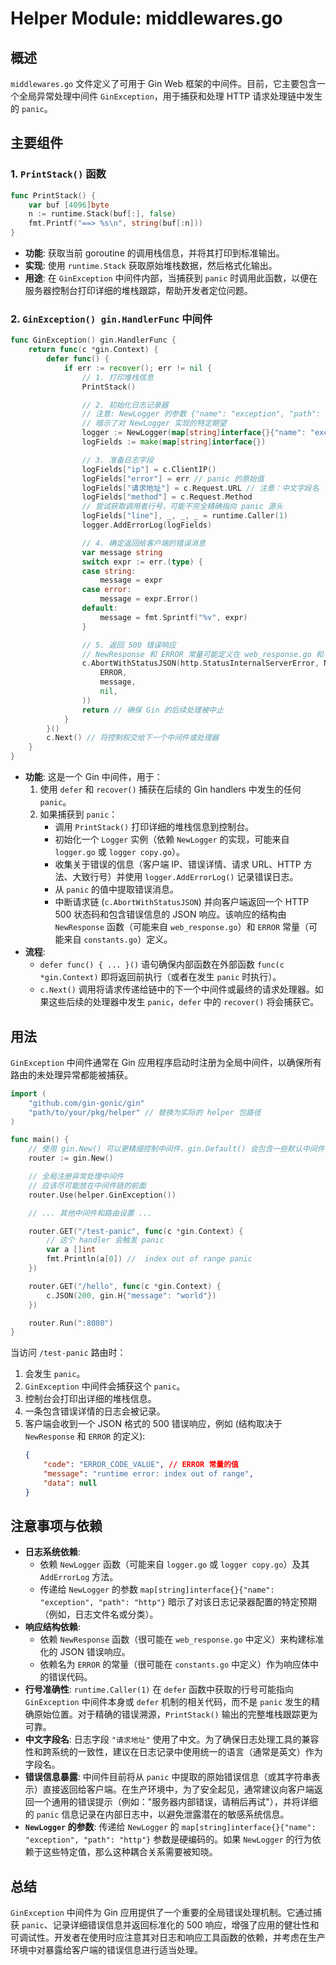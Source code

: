 # Helper Module: middlewares.go

## 概述

`middlewares.go` 文件定义了可用于 Gin Web 框架的中间件。目前，它主要包含一个全局异常处理中间件 `GinException`，用于捕获和处理 HTTP 请求处理链中发生的 `panic`。

## 主要组件

### 1. `PrintStack()` 函数

```go
func PrintStack() {
    var buf [4096]byte
    n := runtime.Stack(buf[:], false)
    fmt.Printf("==> %s\n", string(buf[:n]))
}
```

*   **功能**: 获取当前 goroutine 的调用栈信息，并将其打印到标准输出。
*   **实现**: 使用 `runtime.Stack` 获取原始堆栈数据，然后格式化输出。
*   **用途**: 在 `GinException` 中间件内部，当捕获到 `panic` 时调用此函数，以便在服务器控制台打印详细的堆栈跟踪，帮助开发者定位问题。

### 2. `GinException() gin.HandlerFunc` 中间件

```go
func GinException() gin.HandlerFunc {
    return func(c *gin.Context) {
        defer func() {
            if err := recover(); err != nil {
                // 1. 打印堆栈信息
                PrintStack()

                // 2. 初始化日志记录器
                // 注意: NewLogger 的参数 {"name": "exception", "path": "http"}
                // 暗示了对 NewLogger 实现的特定期望
                logger := NewLogger(map[string]interface{}{"name": "exception", "path": "http"})
                logFields := make(map[string]interface{})

                // 3. 准备日志字段
                logFields["ip"] = c.ClientIP()
                logFields["error"] = err // panic 的原始值
                logFields["请求地址"] = c.Request.URL // 注意：中文字段名
                logFields["method"] = c.Request.Method
                // 尝试获取调用者行号，可能不完全精确指向 panic 源头
                logFields["line"], _, _, _ = runtime.Caller(1)
                logger.AddErrorLog(logFields)

                // 4. 确定返回给客户端的错误消息
                var message string
                switch expr := err.(type) {
                case string:
                    message = expr
                case error:
                    message = expr.Error()
                default:
                    message = fmt.Sprintf("%v", expr)
                }

                // 5. 返回 500 错误响应
                // NewResponse 和 ERROR 常量可能定义在 web_response.go 和 constants.go
                c.AbortWithStatusJSON(http.StatusInternalServerError, NewResponse(
                    ERROR,
                    message,
                    nil,
                ))
                return // 确保 Gin 的后续处理被中止
            }
        }()
        c.Next() // 将控制权交给下一个中间件或处理器
    }
}
```

*   **功能**: 这是一个 Gin 中间件，用于：
    1.  使用 `defer` 和 `recover()` 捕获在后续的 Gin handlers 中发生的任何 `panic`。
    2.  如果捕获到 `panic`：
        *   调用 `PrintStack()` 打印详细的堆栈信息到控制台。
        *   初始化一个 `Logger` 实例（依赖 `NewLogger` 的实现，可能来自 `logger.go` 或 `logger copy.go`）。
        *   收集关于错误的信息（客户端 IP、错误详情、请求 URL、HTTP 方法、大致行号）并使用 `logger.AddErrorLog()` 记录错误日志。
        *   从 `panic` 的值中提取错误消息。
        *   中断请求链 (`c.AbortWithStatusJSON`) 并向客户端返回一个 HTTP 500 状态码和包含错误信息的 JSON 响应。该响应的结构由 `NewResponse` 函数（可能来自 `web_response.go`）和 `ERROR` 常量（可能来自 `constants.go`）定义。
*   **流程**:
    *   `defer func() { ... }()` 语句确保内部函数在外部函数 `func(c *gin.Context)` 即将返回前执行（或者在发生 `panic` 时执行）。
    *   `c.Next()` 调用将请求传递给链中的下一个中间件或最终的请求处理器。如果这些后续的处理器中发生 `panic`，`defer` 中的 `recover()` 将会捕获它。

## 用法

`GinException` 中间件通常在 Gin 应用程序启动时注册为全局中间件，以确保所有路由的未处理异常都能被捕获。

```go
import (
    "github.com/gin-gonic/gin"
    "path/to/your/pkg/helper" // 替换为实际的 helper 包路径
)

func main() {
    // 使用 gin.New() 可以更精细控制中间件，gin.Default() 会包含一些默认中间件
    router := gin.New()

    // 全局注册异常处理中间件
    // 应该尽可能放在中间件链的前面
    router.Use(helper.GinException())

    // ... 其他中间件和路由设置 ...

    router.GET("/test-panic", func(c *gin.Context) {
        // 这个 handler 会触发 panic
        var a []int
        fmt.Println(a[0]) //  index out of range panic
    })

    router.GET("/hello", func(c *gin.Context) {
        c.JSON(200, gin.H{"message": "world"})
    })

    router.Run(":8080")
}
```

当访问 `/test-panic` 路由时：
1.  会发生 `panic`。
2.  `GinException` 中间件会捕获这个 `panic`。
3.  控制台会打印出详细的堆栈信息。
4.  一条包含错误详情的日志会被记录。
5.  客户端会收到一个 JSON 格式的 500 错误响应，例如 (结构取决于 `NewResponse` 和 `ERROR` 的定义):
    ```json
    {
        "code": "ERROR_CODE_VALUE", // ERROR 常量的值
        "message": "runtime error: index out of range",
        "data": null
    }
    ```

## 注意事项与依赖

*   **日志系统依赖**:
    *   依赖 `NewLogger` 函数（可能来自 `logger.go` 或 `logger copy.go`）及其 `AddErrorLog` 方法。
    *   传递给 `NewLogger` 的参数 `map[string]interface{}{"name": "exception", "path": "http"}` 暗示了对该日志记录器配置的特定预期（例如，日志文件名或分类）。
*   **响应结构依赖**:
    *   依赖 `NewResponse` 函数（很可能在 `web_response.go` 中定义）来构建标准化的 JSON 错误响应。
    *   依赖名为 `ERROR` 的常量（很可能在 `constants.go` 中定义）作为响应体中的错误代码。
*   **行号准确性**: `runtime.Caller(1)` 在 `defer` 函数中获取的行号可能指向 `GinException` 中间件本身或 `defer` 机制的相关代码，而不是 `panic` 发生的精确原始位置。对于精确的错误溯源，`PrintStack()` 输出的完整堆栈跟踪更为可靠。
*   **中文字段名**: 日志字段 `"请求地址"` 使用了中文。为了确保日志处理工具的兼容性和跨系统的一致性，建议在日志记录中使用统一的语言（通常是英文）作为字段名。
*   **错误信息暴露**: 中间件目前将从 `panic` 中提取的原始错误信息（或其字符串表示）直接返回给客户端。在生产环境中，为了安全起见，通常建议向客户端返回一个通用的错误提示（例如："服务器内部错误，请稍后再试"），并将详细的 `panic` 信息记录在内部日志中，以避免泄露潜在的敏感系统信息。
*   **`NewLogger` 的参数**: 传递给 `NewLogger` 的 `map[string]interface{}{"name": "exception", "path": "http"}` 参数是硬编码的。如果 `NewLogger` 的行为依赖于这些特定值，那么这种耦合关系需要被知晓。

## 总结

`GinException` 中间件为 Gin 应用提供了一个重要的全局错误处理机制。它通过捕获 `panic`、记录详细错误信息并返回标准化的 500 响应，增强了应用的健壮性和可调试性。开发者在使用时应注意其对日志和响应工具函数的依赖，并考虑在生产环境中对暴露给客户端的错误信息进行适当处理。 